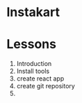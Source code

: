# Instakart

# Lessons

1. Introduction
2. Install tools
3. create react app
4. create git repository
5.
